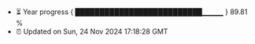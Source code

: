 - ⏳ Year progress { ██████████████████████████▁▁▁▁ } 89.81 %
- ⏰ Updated on Sun, 24 Nov 2024 17:18:28 GMT

